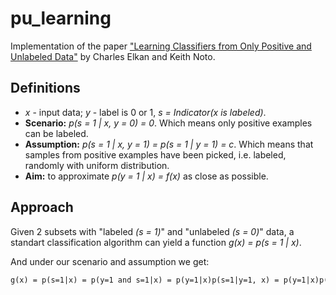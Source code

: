# pu_learning
Implementation of the paper ["Learning Classifiers from Only Positive and Unlabeled Data"](https://www.eecs.wsu.edu/~holder/courses/CptS570/fall09/present/ElkanKDD08.pdf) by Charles Elkan and Keith Noto. 

## Definitions
* *x* - input data; *y* - label is 0 or 1, *s = Indicator(x is labeled)*.
* **Scenario:** *p(s = 1 | x, y = 0) = 0*. Which means only positive examples can be labeled.
* **Assumption:** *p(s = 1 | x, y = 1) = p(s = 1 | y = 1) = c*. Which means that samples from positive examples have been picked, i.e. labeled, randomly with uniform distribution. 
* **Aim:** to approximate *p(y = 1 | x) = f(x)* as close as possible. 

## Approach
Given 2 subsets with "labeled *(s = 1)*" and "unlabeled *(s = 0)*" data, a standart classification algorithm can yield a function *g(x) = p(s = 1 | x)*.

And under our scenario and assumption we get: 
```markdown
g(x) = p(s=1|x) = p(y=1 and s=1|x) = p(y=1|x)p(s=1|y=1, x) = p(y=1|x)p(s=1|y=1) = f(x) c
```
